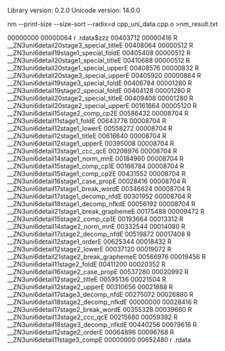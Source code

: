 Library version: 0.2.0
Unicode version: 14.0.0

nm --print-size --size-sort --radix=d cpp_uni_data.cpp.o >nm_result.txt

00000000 00000064 r .rdata$zzz
00403712 00000416 R __ZN3uni6detail20stage3_special_titleE
00408064 00000512 R __ZN3uni6detail19stage1_special_foldE
00405408 00000512 R __ZN3uni6detail20stage1_special_titleE
00410688 00000512 R __ZN3uni6detail20stage1_special_upperE
00408576 00000832 R __ZN3uni6detail20stage3_special_upperE
00405920 00000864 R __ZN3uni6detail19stage3_special_foldE
00406784 00001280 R __ZN3uni6detail19stage2_special_foldE
00404128 00001280 R __ZN3uni6detail20stage2_special_titleE
00409408 00001280 R __ZN3uni6detail20stage2_special_upperE
00161664 00005120 R __ZN3uni6detail15stage2_comp_cp2E
00586432 00008704 R __ZN3uni6detail11stage1_foldE
00643776 00008704 R __ZN3uni6detail12stage1_lowerE
00558272 00008704 R __ZN3uni6detail12stage1_titleE
00616640 00008704 R __ZN3uni6detail12stage1_upperE
00395008 00008704 R __ZN3uni6detail13stage1_ccc_qcE
00206976 00008704 R __ZN3uni6detail14stage1_norm_mnE
00184960 00008704 R __ZN3uni6detail15stage1_comp_cp1E
00166784 00008704 R __ZN3uni6detail15stage1_comp_cp2E
00431552 00008704 R __ZN3uni6detail16stage1_case_propE
00028416 00008704 R __ZN3uni6detail17stage1_break_wordE
00346624 00008704 R __ZN3uni6detail17stage1_decomp_nfdE
00301952 00008704 R __ZN3uni6detail18stage1_decomp_nfkdE
00056192 00008704 R __ZN3uni6detail21stage1_break_graphemeE
00175488 00009472 R __ZN3uni6detail15stage2_comp_cp1E
00193664 00013312 R __ZN3uni6detail14stage2_norm_mnE
00332544 00014080 R __ZN3uni6detail17stage2_decomp_nfdE
00519872 00017408 R __ZN3uni6detail12stage1_orderE
00625344 00018432 R __ZN3uni6detail12stage2_lowerE
00037120 00019072 R __ZN3uni6detail21stage2_break_graphemeE
00566976 00019456 R __ZN3uni6detail11stage2_foldE
00411200 00020352 R __ZN3uni6detail16stage2_case_propE
00537280 00020992 R __ZN3uni6detail12stage2_titleE
00595136 00021504 R __ZN3uni6detail12stage2_upperE
00310656 00021888 R __ZN3uni6detail17stage3_decomp_nfdE
00275072 00026880 R __ZN3uni6detail18stage2_decomp_nfkdE
00000000 00028416 R __ZN3uni6detail17stage2_break_wordE
00355328 00039680 R __ZN3uni6detail13stage2_ccc_qcE
00215680 00059392 R __ZN3uni6detail18stage3_decomp_nfkdE
00440256 00079616 R __ZN3uni6detail12stage2_orderE
00064896 00096768 R __ZN3uni6detail11stage3_compE
00000000 00652480 r .rdata

